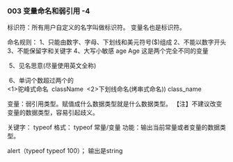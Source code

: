 ### 003 变量命名和弱引用    -4

标识符：所有用户自定义的名字叫做标识符。
       变量名也是标识符。

命名规则：
    1、只能由数字、字母、下划线和美元符号($)组成
    2、不能以数字开头
    3、不能保留字和关键字
    4、大写小敏感 age Age 这是两个完全不同的变量

​    5、见名思意(尽量使用英文全称)  

​	6、单词个数超过两个的  
​       <1>驼峰式命名
​          className
​       <2>下划线命名(烤串式命名))
​           class_name

变量：弱引用类型。赋值成什么数据类型就是什么数据类型。
     【注】不建议改变变量的数据类型，容易引起歧义。

关键字：
     typeof 
     格式： typeof 常量/变量
     功能：输出当前常量或者变量的数据类型。 

alert（typeof typeof 100）； 输出是string





